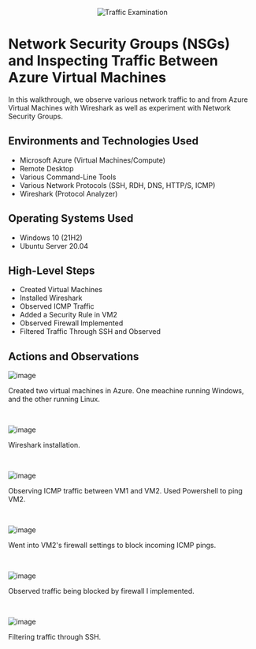 <p align="center">
<img src="https://i.imgur.com/Ua7udoS.png" alt="Traffic Examination"/>
</p>

<h1>Network Security Groups (NSGs) and Inspecting Traffic Between Azure Virtual Machines</h1>
In this walkthrough, we observe various network traffic to and from Azure Virtual Machines with Wireshark as well as experiment with Network Security Groups. <br />


<h2>Environments and Technologies Used</h2>

- Microsoft Azure (Virtual Machines/Compute)
- Remote Desktop
- Various Command-Line Tools
- Various Network Protocols (SSH, RDH, DNS, HTTP/S, ICMP)
- Wireshark (Protocol Analyzer)

<h2>Operating Systems Used </h2>

- Windows 10 (21H2)
- Ubuntu Server 20.04

<h2>High-Level Steps</h2>

- Created Virtual Machines
- Installed Wireshark
- Observed ICMP Traffic
- Added a Security Rule in VM2
- Observed Firewall Implemented
- Filtered Traffic Through SSH and Observed

<h2>Actions and Observations</h2>

![image](https://github.com/cedhorton/azure-network-protocols/assets/173581553/23cca5de-826b-4720-b6cc-13ee6a73d53c)

<p>
Created two virtual machines in Azure. One meachine running Windows, and the other running Linux.
</p>
<br />

![image](https://github.com/cedhorton/azure-network-protocols/assets/173581553/8d43bf5b-5058-45c0-9ebb-7f32c6d80a1f)

<p>
Wireshark installation. 
</p>
<br />

![image](https://github.com/cedhorton/azure-network-protocols/assets/173581553/cd35f9ca-9965-4bc7-8110-b6d13e632a79)

<p>
Observing ICMP traffic between VM1 and VM2. Used Powershell to ping VM2.
</p>
<br />

![image](https://github.com/cedhorton/azure-network-protocols/assets/173581553/49ef6422-c7a2-447b-976d-6d93c27db766)

<p>
Went into VM2's firewall settings to block incoming ICMP pings.
</p>
<br />

![image](https://github.com/cedhorton/azure-network-protocols/assets/173581553/4fa2a951-8ee7-4ca3-9116-c1c845b85fc5)

<p>
Observed traffic being blocked by firewall I implemented. 
</p>
<br />

![image](https://github.com/cedhorton/azure-network-protocols/assets/173581553/1f3debd2-d572-4e30-bf52-1b8212785b06)

<p>
Filtering traffic through SSH.
</p>
<br />
